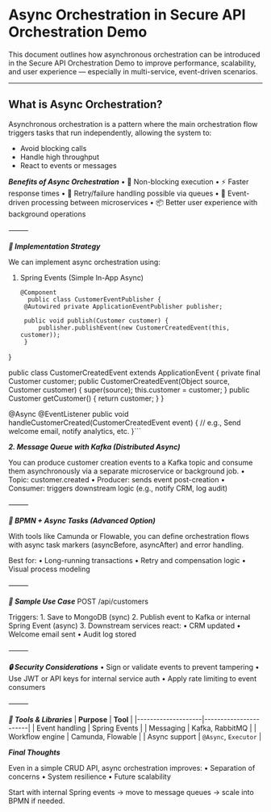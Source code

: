 # Async Orchestration in Secure API Orchestration Demo

This document outlines how asynchronous orchestration can be introduced in the Secure API Orchestration Demo to improve performance, scalability, and user experience — especially in multi-service, event-driven scenarios.

---

## What is Async Orchestration?

Asynchronous orchestration is a pattern where the main orchestration flow triggers tasks that run independently, allowing the system to:

- Avoid blocking calls  
- Handle high throughput  
- React to events or messages  

***Benefits of Async Orchestration***
	•	🚀 Non-blocking execution
	•	⚡ Faster response times
	•	🔁 Retry/failure handling possible via queues
	•	🔄 Event-driven processing between microservices
	•	📦 Better user experience with background operations

⸻

***🔄 Implementation Strategy***

We can implement async orchestration using:

1. Spring Events (Simple In-App Async)
   ```
   @Component
     public class CustomerEventPublisher {
    @Autowired private ApplicationEventPublisher publisher;

    public void publish(Customer customer) {
        publisher.publishEvent(new CustomerCreatedEvent(this, customer));
    }
}

public class CustomerCreatedEvent extends ApplicationEvent {
    private final Customer customer;
    public CustomerCreatedEvent(Object source, Customer customer) {
        super(source);
        this.customer = customer;
    }
    public Customer getCustomer() { return customer; }
}

@Async
@EventListener
public void handleCustomerCreated(CustomerCreatedEvent event) {
    // e.g., Send welcome email, notify analytics, etc.
}```

***2. Message Queue with Kafka (Distributed Async)***

You can produce customer creation events to a Kafka topic and consume them asynchronously via a separate microservice or background job.
	•	Topic: customer.created
	•	Producer: sends event post-creation
	•	Consumer: triggers downstream logic (e.g., notify CRM, log audit)

⸻

***🔁 BPMN + Async Tasks (Advanced Option)***

With tools like Camunda or Flowable, you can define orchestration flows with async task markers (asyncBefore, asyncAfter) and error handling.

Best for:
	•	Long-running transactions
	•	Retry and compensation logic
	•	Visual process modeling

⸻

***🧪 Sample Use Case***
POST /api/customers

Triggers:
	1.	Save to MongoDB (sync)
	2.	Publish event to Kafka or internal Spring Event (async)
	3.	Downstream services react:
	•	CRM updated
	•	Welcome email sent
	•	Audit log stored

⸻

***🔒 Security Considerations***
	•	Sign or validate events to prevent tampering
	•	Use JWT or API keys for internal service auth
	•	Apply rate limiting to event consumers

⸻

***🧰 Tools & Libraries***
| **Purpose**        | **Tool**              |
|--------------------|-----------------------|
| Event handling     | Spring Events         |
| Messaging          | Kafka, RabbitMQ       |
| Workflow engine    | Camunda, Flowable     |
| Async support      | `@Async`, `Executor`  |

***Final Thoughts***

Even in a simple CRUD API, async orchestration improves:
	•	Separation of concerns
	•	System resilience
	•	Future scalability

Start with internal Spring events → move to message queues → scale into BPMN if needed.
